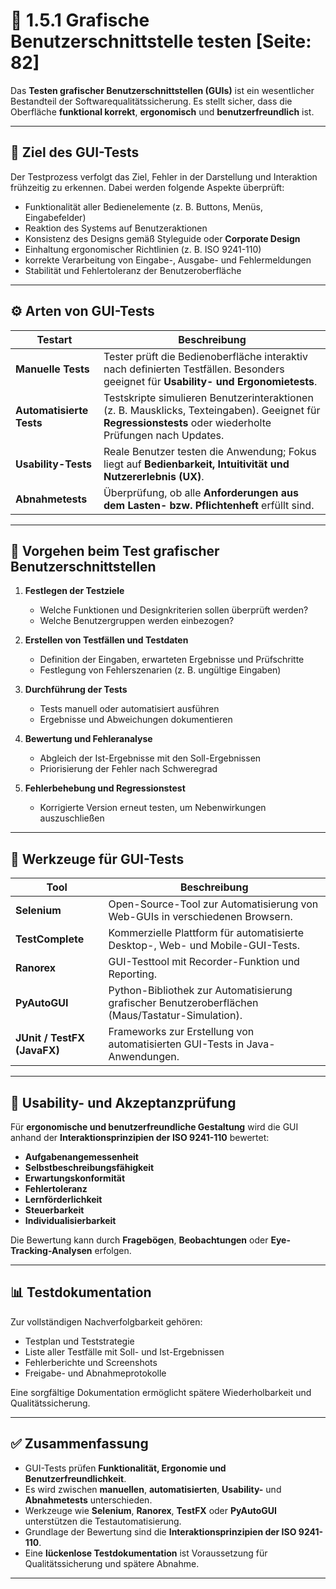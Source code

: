 # 🧩 1.5.1 Grafische Benutzerschnittstelle testen [Seite: 82]

Das **Testen grafischer Benutzerschnittstellen (GUIs)** ist ein wesentlicher Bestandteil der Softwarequalitätssicherung. Es stellt sicher, dass die Oberfläche **funktional korrekt**, **ergonomisch** und **benutzerfreundlich** ist.

---

## 🧠 Ziel des GUI-Tests

Der Testprozess verfolgt das Ziel, Fehler in der Darstellung und Interaktion frühzeitig zu erkennen.
Dabei werden folgende Aspekte überprüft:

* Funktionalität aller Bedienelemente (z. B. Buttons, Menüs, Eingabefelder)
* Reaktion des Systems auf Benutzeraktionen
* Konsistenz des Designs gemäß Styleguide oder **Corporate Design**
* Einhaltung ergonomischer Richtlinien (z. B. ISO 9241-110)
* korrekte Verarbeitung von Eingabe-, Ausgabe- und Fehlermeldungen
* Stabilität und Fehlertoleranz der Benutzeroberfläche

---

## ⚙️ Arten von GUI-Tests

| Testart                  | Beschreibung                                                                                                                                              |
| ------------------------ | --------------------------------------------------------------------------------------------------------------------------------------------------------- |
| **Manuelle Tests**       | Tester prüft die Bedienoberfläche interaktiv nach definierten Testfällen. Besonders geeignet für **Usability- und Ergonomietests**.                       |
| **Automatisierte Tests** | Testskripte simulieren Benutzerinteraktionen (z. B. Mausklicks, Texteingaben). Geeignet für **Regressionstests** oder wiederholte Prüfungen nach Updates. |
| **Usability-Tests**      | Reale Benutzer testen die Anwendung; Fokus liegt auf **Bedienbarkeit, Intuitivität und Nutzererlebnis (UX)**.                                             |
| **Abnahmetests**         | Überprüfung, ob alle **Anforderungen aus dem Lasten- bzw. Pflichtenheft** erfüllt sind.                                                                   |

---

## 🧩 Vorgehen beim Test grafischer Benutzerschnittstellen

1. **Festlegen der Testziele**

   * Welche Funktionen und Designkriterien sollen überprüft werden?
   * Welche Benutzergruppen werden einbezogen?

2. **Erstellen von Testfällen und Testdaten**

   * Definition der Eingaben, erwarteten Ergebnisse und Prüfschritte
   * Festlegung von Fehlerszenarien (z. B. ungültige Eingaben)

3. **Durchführung der Tests**

   * Tests manuell oder automatisiert ausführen
   * Ergebnisse und Abweichungen dokumentieren

4. **Bewertung und Fehleranalyse**

   * Abgleich der Ist-Ergebnisse mit den Soll-Ergebnissen
   * Priorisierung der Fehler nach Schweregrad

5. **Fehlerbehebung und Regressionstest**

   * Korrigierte Version erneut testen, um Nebenwirkungen auszuschließen

---

## 🧰 Werkzeuge für GUI-Tests

| Tool                        | Beschreibung                                                                                     |
| --------------------------- | ------------------------------------------------------------------------------------------------ |
| **Selenium**                | Open-Source-Tool zur Automatisierung von Web-GUIs in verschiedenen Browsern.                     |
| **TestComplete**            | Kommerzielle Plattform für automatisierte Desktop-, Web- und Mobile-GUI-Tests.                   |
| **Ranorex**                 | GUI-Testtool mit Recorder-Funktion und Reporting.                                                |
| **PyAutoGUI**               | Python-Bibliothek zur Automatisierung grafischer Benutzeroberflächen (Maus/Tastatur-Simulation). |
| **JUnit / TestFX (JavaFX)** | Frameworks zur Erstellung von automatisierten GUI-Tests in Java-Anwendungen.                     |

---

## 🧩 Usability- und Akzeptanzprüfung

Für **ergonomische und benutzerfreundliche Gestaltung** wird die GUI anhand der **Interaktionsprinzipien der ISO 9241-110** bewertet:

* **Aufgabenangemessenheit**
* **Selbstbeschreibungsfähigkeit**
* **Erwartungskonformität**
* **Fehlertoleranz**
* **Lernförderlichkeit**
* **Steuerbarkeit**
* **Individualisierbarkeit**

Die Bewertung kann durch **Fragebögen**, **Beobachtungen** oder **Eye-Tracking-Analysen** erfolgen.

---

## 📊 Testdokumentation

Zur vollständigen Nachverfolgbarkeit gehören:

* Testplan und Teststrategie
* Liste aller Testfälle mit Soll- und Ist-Ergebnissen
* Fehlerberichte und Screenshots
* Freigabe- und Abnahmeprotokolle

Eine sorgfältige Dokumentation ermöglicht spätere Wiederholbarkeit und Qualitätssicherung.

---

## ✅ Zusammenfassung

* GUI-Tests prüfen **Funktionalität, Ergonomie und Benutzerfreundlichkeit**.
* Es wird zwischen **manuellen**, **automatisierten**, **Usability-** und **Abnahmetests** unterschieden.
* Werkzeuge wie **Selenium**, **Ranorex**, **TestFX** oder **PyAutoGUI** unterstützen die Testautomatisierung.
* Grundlage der Bewertung sind die **Interaktionsprinzipien der ISO 9241-110**.
* Eine **lückenlose Testdokumentation** ist Voraussetzung für Qualitätssicherung und spätere Abnahme.


---
